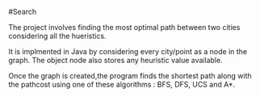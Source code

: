 #Search 

The project involves finding the most optimal path between two cities considering all the hueristics. 

It is implmented in Java by considering every city/point as a node in the graph. The object node also stores any heuristic value available.

Once the graph is created,the program finds the shortest path along with the pathcost using one of these algorithms : BFS, DFS, UCS and A*. 



